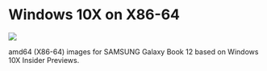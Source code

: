 # Windows 10X on X86-64
<img src="https://github.com/daviiid99/Windows-10X-SAMSUNG-Galaxy-Book-12/blob/main/logo.png">

amd64 (X86-64) images for SAMSUNG Galaxy Book 12 based on Windows 10X Insider Previews.
